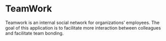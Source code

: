 # TeamWork
Teamwork is an ​internal social network for organizations’ employees. The goal of this application is to facilitate more interaction between colleagues and facilitate team bonding.
